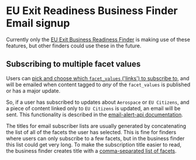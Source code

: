 # EU Exit Readiness Business Finder Email signup

Currently only the [EU Exit Business Readiness Finder](https://www.gov.uk/find-eu-exit-guidance-business) is making use of these features, but other finders could use these in the future.

## Subscribing to multiple facet values

Users can [pick and choose which `facet_values` ('links') to subscribe to](https://github.com/alphagov/finder-frontend/pull/1191/commits/9abe85dbedc9562accb299bab5f9a224786e1ebe), and will be emailed when content tagged to _any_ of the `facet_values` is published or has a major update.

So, if a user has subscribed to updates about `Aerospace` or `EU Citizens`, and a piece of content linked only to `EU Citizens` is updated, an email will be sent. This functionality is described in the [email-alert-api documentation](https://github.com/alphagov/email-alert-api/blob/master/doc/matching-content-to-subscriber-lists.md).

The titles for email subscriber lists are usually generated by concatenating the list of all of the facets the user has selected. This is fine for finders where users can only subscribe to a few facets, but in the business finder this list could get very long. To make the subscription title easier to read, the business finder creates title with a [comma-separated list of facets](https://github.com/alphagov/finder-frontend/commit/f538171b0a90a63674e8d6869ce17b2dfaa69099).
